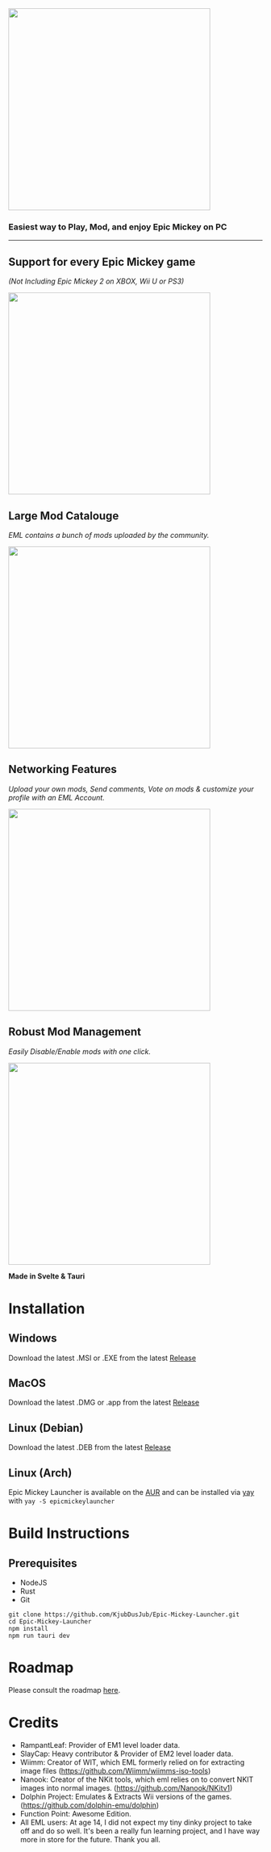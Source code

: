 <img src="https://kalsvik.no/res/eml.svg" width="400">

### Easiest way to Play, Mod, and enjoy Epic Mickey on PC
___

## Support for every Epic Mickey game

*(Not Including Epic Mickey 2 on XBOX, Wii U or PS3)*

<img src="https://github.com/KjubDusJub/Epic-Mickey-Launcher/assets/57041363/26a049cb-ff50-4052-89cc-013a87158153" width="400">

## Large Mod Catalouge

*EML contains a bunch of mods uploaded by the community.*

<img src="https://eml.kalsvik.no/modmarket.png" width="400">

## Networking Features

*Upload your own mods, Send comments, Vote on mods & customize your profile with an EML Account.*

<img src="https://eml.kalsvik.no/profilepage.png" width="400">

## Robust Mod Management

*Easily Disable/Enable mods with one click.*

<img src="https://eml.kalsvik.no/modmanagement.png" width="400">

**Made in Svelte & Tauri**

# Installation

## Windows
Download the latest .MSI or .EXE from the latest [Release](https://github.com/KjubDusJub/Epic-Mickey-Launcher/releases)

## MacOS
Download the latest .DMG or .app from the latest [Release](https://github.com/KjubDusJub/Epic-Mickey-Launcher/releases)

## Linux (Debian)
Download the latest .DEB from the latest [Release](https://github.com/KjubDusJub/Epic-Mickey-Launcher/releases)

## Linux (Arch)
Epic Mickey Launcher is available on the [AUR](https://aur.archlinux.org/packages/epicmickeylauncher) and can be installed via [yay](https://github.com/Jguer/yay) with ```yay -S epicmickeylauncher```

# Build Instructions

## Prerequisites
- NodeJS
- Rust
- Git

```
git clone https://github.com/KjubDusJub/Epic-Mickey-Launcher.git
cd Epic-Mickey-Launcher
npm install
npm run tauri dev
```

# Roadmap
Please consult the roadmap [here](https://github.com/Epic-Mickey-Launcher/roadmap/blob/main/client_roadmap.md).
  
# Credits
- RampantLeaf: Provider of EM1 level loader data.
- SlayCap: Heavy contributor & Provider of EM2 level loader data.
- Wiimm: Creator of WIT, which EML formerly relied on for extracting image files (https://github.com/Wiimm/wiimms-iso-tools)
- Nanook: Creator of the NKit tools, which eml relies on to convert NKIT images into normal images. (https://github.com/Nanook/NKitv1)
- Dolphin Project: Emulates & Extracts Wii versions of the games. (https://github.com/dolphin-emu/dolphin)
- Function Point: Awesome Edition.
- All EML users: At age 14, I did not expect my tiny dinky project to take off and do so well. It's been a really fun learning project, and I have way more in store for the future. Thank you all. 
